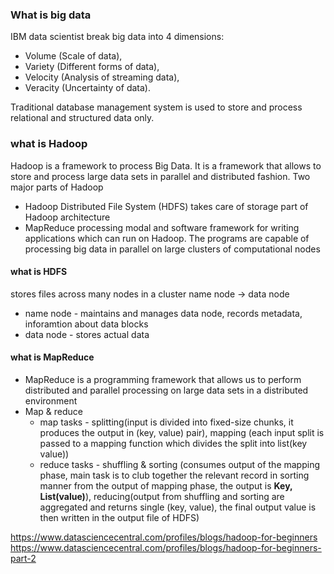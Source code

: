 ### What is big data 
IBM data scientist break big data into 4 dimensions: 
* Volume (Scale of data), 
* Variety (Different forms of data), 
* Velocity (Analysis of streaming data), 
* Veracity (Uncertainty of data).

Traditional database management system is used to store and process relational and structured data only. 

### what is Hadoop
Hadoop is a framework to process Big Data. It is a framework that allows to store and process large data sets in parallel and distributed fashion.
Two major parts of Hadoop
* Hadoop Distributed File System (HDFS) 
  takes care of storage part of Hadoop architecture
* MapReduce
  processing modal and software framework for writing applications which can run on Hadoop. The programs are capable of processing big data in parallel on large clusters of computational nodes

#### what is HDFS
stores files across many nodes in a cluster
name node -> data node 
* name node - maintains and manages data node, records metadata, inforamtion about data blocks
* data node - stores actual data

#### what is MapReduce
* MapReduce is a programming framework that allows us to perform distributed and parallel processing on large data sets in a distributed environment
* Map & reduce
  * map tasks - splitting(input is divided into fixed-size chunks, it produces the output in (key, value) pair), mapping (each input split is passed to a mapping function which divides the split into list(key value))
  * reduce tasks - shuffling & sorting (consumes output of the mapping phase, main task is to club together the relevant record in sorting manner from the output of mapping phase, the output is <strong>Key, List(value)</strong>), reducing(output from shuffling and sorting are aggregated and returns single (key, value), the final output value is then written in the output file of HDFS)
  
 
 https://www.datasciencecentral.com/profiles/blogs/hadoop-for-beginners
 https://www.datasciencecentral.com/profiles/blogs/hadoop-for-beginners-part-2
